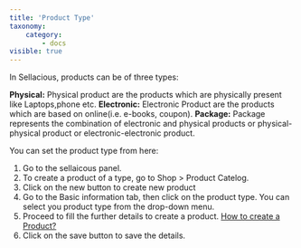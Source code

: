 ```yaml
---
title: 'Product Type'
taxonomy:
    category:
        - docs
visible: true
---
```


In Sellacious, products can be of three types:

**Physical:** Physical product are the products which are physically present like Laptops,phone etc.
**Electronic:** Electronic Product are the products which are based on online(i.e. e-books, coupon).
**Package:** Package represents the combination of electronic and physical products or physical-physical product or electronic-electronic product.

You can set the product type from here:
1. Go to the sellaicous panel.
2. To create a product of a type, go to Shop > Product Catelog.
3. Click on the new button to create new product
4. Go to the Basic information tab, then click on the product type. You can select you product type from the drop-down menu.
5. Proceed to fill the further details to create a product. [How to create a Product?](https://www.sellacious.com/learn/product/add-a-product)
6. Click on the save button to save the details.